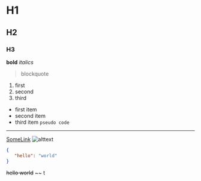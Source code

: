 # H1
## H2
### H3
**bold**
*italics*
>blockquote
1. first
2. second
3. third
 - first item
 - second item
 - third item
` pseudo code `
------------------
[SomeLink](https://google.com)
![alttext](./image.jpg)
```json
{
   "hello": "world"
}
```
~~hello world~~ ~~
t